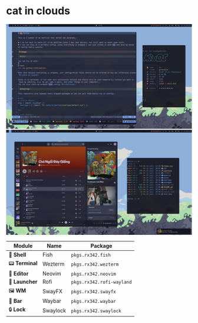 # cat in clouds

![screenshot](screenshot.png)
![another one](bonus.png)

| Module          | Name     | Package                   |
| --------------- | -------- | ------------------------- |
| 🐚 **Shell**    | Fish     | `pkgs.rx342.fish`         |
| 📟 **Terminal** | Wezterm  | `pkgs.rx342.wezterm`      |
| 📝 **Editor**   | Neovim   | `pkgs.rx342.neovim`       |
| 🚀 **Launcher** | Rofi     | `pkgs.rx342.rofi-wayland` |
| 🖼️ **WM**       | SwayFX   | `pkgs.rx342.swayfx`       |
| 🔲 **Bar**      | Waybar   | `pkgs.rx342.waybar`       |
| 🔒 **Lock**     | Swaylock | `pkgs.rx342.swaylock`     |
